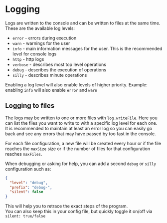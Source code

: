 # Logging

Logs are written to the console and can be written to files at the same time.
These are the available log levels:

- `error` - errors during execution
- `warn` - warnings for the user
- `info` - main information messages for the user. This is the recommended level for console logs
- `http` - http logs
- `verbose` - describes most top level operations
- `debug` - describes the execution of operations
- `silly` - describes minute operations

Enabling a log level will also enable levels of higher priority.
Example: enabling `info` will also enable `error` and `warn`

## Logging to files

The logs may be written to one or more files with `log.writeFile`. Here you can list the files you want to write to with a specific log level for each one.  
It is recommended to maintain at least an error log so you can easily go back and see any errors that may have passed by too fast in the console.

For each file configuration, a new file will be created every hour or if the file reaches the `maxSize` size or if the number of files
for that configuration reaches `maxFiles`.

When debugging or asking for help, you can add a second `debug` or `silly` configuration such as:

```json
{
  "level": "debug",
  "prefix": "debug-",
  "silent": false
}
```

This will help you to retrace the exact steps of the program.  
You can also keep this in your config file, but quickly toggle it on/off via `silent: true/false`
